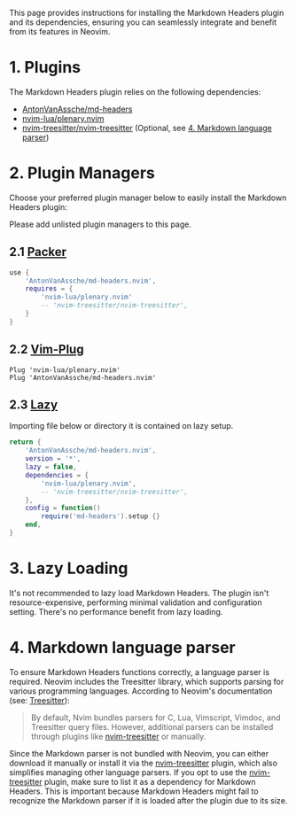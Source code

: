 This page provides instructions for installing the Markdown Headers plugin and
its dependencies, ensuring you can seamlessly integrate and benefit from its
features in Neovim.

# 1. Plugins

The Markdown Headers plugin relies on the following dependencies:

- [AntonVanAssche/md-headers](https://github.com/AntonVanAssche/md-headers.nvim)
- [nvim-lua/plenary.nvim](https://github.com/nvim-lua/plenary.nvim)
- [nvim-treesitter/nvim-treesitter](https://github.com/nvim-treesitter/nvim-treesitter)
  (Optional, see [4. Markdown language parser](#4-markdown-language-parser))

# 2. Plugin Managers

Choose your preferred plugin manager below to easily install the Markdown
Headers plugin:

Please add unlisted plugin managers to this page.

## 2.1 [Packer](https://github.com/wbthomason/packer.nvim)

```lua
use {
    'AntonVanAssche/md-headers.nvim',
    requires = {
        'nvim-lua/plenary.nvim'
        -- 'nvim-treesitter/nvim-treesitter',
    }
}
```

## 2.2 [Vim-Plug](https://github.com/junegunn/vim-plug)

```vim
Plug 'nvim-lua/plenary.nvim'
Plug 'AntonVanAssche/md-headers.nvim'
```

## 2.3 [Lazy](https://github.com/folke/lazy.nvim)

Importing file below or directory it is contained on lazy setup.

```lua
return {
    'AntonVanAssche/md-headers.nvim',
    version = '*',
    lazy = false,
    dependencies = {
        'nvim-lua/plenary.nvim',
        -- 'nvim-treesitter/nvim-treesitter',
    },
    config = function()
        require('md-headers').setup {}
    end,
}
```

# 3. Lazy Loading

It's not recommended to lazy load Markdown Headers. The plugin isn't
resource-expensive, performing minimal validation and configuration setting.
There's no performance benefit from lazy loading.

# 4. Markdown language parser

To ensure Markdown Headers functions correctly, a language parser is required.
Neovim includes the Treesitter library, which supports parsing for various
programming languages. According to Neovim's documentation (see:
[Treesitter](https://neovim.io/doc/user/treesitter.html#_parser-files)):

> By default, Nvim bundles parsers for C, Lua, Vimscript, Vimdoc, and
Treesitter query files. However, additional parsers can be installed through
plugins like [nvim-treesitter](https://github.com/nvim-treesitter/nvim-treesitter)
or manually.

Since the Markdown parser is not bundled with Neovim, you can either download
it manually or install it via the [nvim-treesitter](https://github.com/nvim-treesitter/nvim-treesitter) plugin,
which also simplifies managing other language parsers. If you opt to use the
[nvim-treesitter](https://github.com/nvim-treesitter/nvim-treesitter) plugin,
make sure to list it as a dependency for Markdown Headers. This is important
because Markdown Headers might fail to recognize the Markdown parser if it is
loaded after the plugin due to its size.
